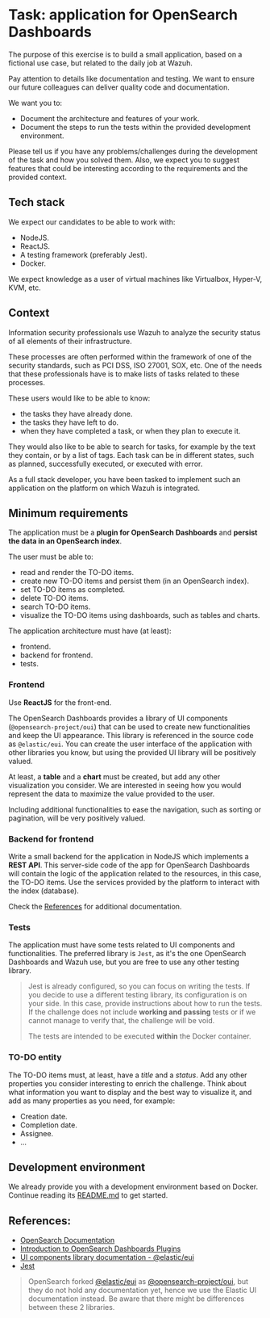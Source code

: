 # Task: application for OpenSearch Dashboards

The purpose of this exercise is to build a small application, based on a fictional use
case, but related to the daily job at Wazuh.

Pay attention to details like documentation and testing. We want to ensure our future
colleagues can deliver quality code and documentation.

We want you to:

-   Document the architecture and features of your work.
-   Document the steps to run the tests within the provided development environment.

Please tell us if you have any problems/challenges during the development of the task
and how you solved them. Also, we expect you to suggest features that could be
interesting according to the requirements and the provided context.

## Tech stack

We expect our candidates to be able to work with:

-   NodeJS.
-   ReactJS.
-   A testing framework (preferably Jest).
-   Docker.

We expect knowledge as a user of virtual machines like Virtualbox, Hyper-V, KVM, etc.

## Context

Information security professionals use Wazuh to analyze the security status of all
elements of their infrastructure.

These processes are often performed within the framework of one of the security
standards, such as PCI DSS, ISO 27001, SOX, etc. One of the needs that these
professionals have is to make lists of tasks related to these processes.

These users would like to be able to know:

-   the tasks they have already done.
-   the tasks they have left to do.
-   when they have completed a task, or when they plan to execute it.

They would also like to be able to search for tasks, for example by the text they contain,
or by a list of tags. Each task can be in different states, such as planned, successfully
executed, or executed with error.

As a full stack developer, you have been tasked to implement such an application on the
platform on which Wazuh is integrated.

## Minimum requirements

The application must be a **plugin for OpenSearch Dashboards** and **persist the data
in an OpenSearch index**.

The user must be able to:

-   read and render the TO-DO items.
-   create new TO-DO items and persist them (in an OpenSearch index).
-   set TO-DO items as completed.
-   delete TO-DO items.
-   search TO-DO items.
-   visualize the TO-DO items using dashboards, such as tables and charts.

The application architecture must have (at least):

-   frontend.
-   backend for frontend.
-   tests.

### Frontend

Use **ReactJS** for the front-end.

The OpenSearch Dashboards provides a library of UI components (`@opensearch-project/oui`)
that can be used to create new functionalities and keep the UI appearance. This library
is referenced in the source code as `@elastic/eui`. You can create the user interface
of the application with other libraries you know, but using the provided UI library will
be positively valued.

At least, a **table** and a **chart** must be created, but add any other visualization
you consider. We are interested in seeing how you would represent the data to maximize
the value provided to the user.

Including additional functionalities to ease the navigation, such as sorting or
pagination, will be very positively valued.

### Backend for frontend

Write a small backend for the application in NodeJS which implements a **REST API**.
This server-side code of the app for OpenSearch Dashboards will contain the logic of the
application related to the resources, in this case, the TO-DO items. Use the services
provided by the platform to interact with the index (database).

Check the [References](#references) for additional documentation.

### Tests

The application must have some tests related to UI components and functionalities. The
preferred library is `Jest`, as it's the one OpenSearch Dashboards and Wazuh use, but you
are free to use any other testing library.

> Jest is already configured, so you can focus on writing the tests. If you decide to use
> a different testing library, its configuration is on your side. In this case, provide
> instructions about how to run the tests.
> If the challenge does not include **working and passing** tests or if we cannot manage
> to verify that, the challenge will be void.
>
> The tests are intended to be executed **within** the Docker container.

### TO-DO entity

The TO-DO items must, at least, have a _title_ and a _status_. Add any other properties
you consider interesting to enrich the challenge. Think about what information you want
to display and the best way to visualize it, and add as many properties as you need, for
example:

-   Creation date.
-   Completion date.
-   Assignee.
-   ...

## Development environment

We already provide you with a development environment based on Docker. Continue reading
its [README.md](./dev_environment/README.md) to get started.

## References:

-   [OpenSearch Documentation](https://opensearch.org/docs/2.4)
-   [Introduction to OpenSearch Dashboards Plugins](https://opensearch.org/blog/dashboards-plugins-intro)
-   [UI components library documentation - @elastic/eui](https://eui.elastic.co/v34.6.0)
-   [Jest](https://jestjs.io)

> OpenSearch forked [@elastic/eui](https://github.com/elastic/eui) as
> [@opensearch-project/oui](https://github.com/opensearch-project/oui), but they do not
> hold any documentation yet, hence we use the Elastic UI documentation instead. Be aware
> that there might be differences between these 2 libraries.
